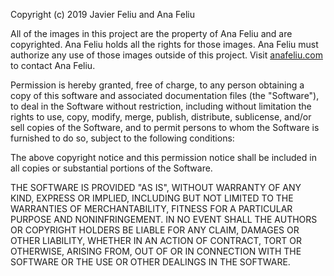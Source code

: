 Copyright (c) 2019 Javier Feliu and Ana Feliu

All of the images in this project are the property of Ana Feliu and are copyrighted.  Ana 
Feliu holds all the rights for those images.   Ana Feliu must authorize any use 
of those images outside of this project.  Visit [anafeliu.com](https://anafeliu.com) 
to contact Ana Feliu.

Permission is hereby granted, free of charge, to any person obtaining a copy
of this software and associated documentation files (the "Software"), to deal
in the Software without restriction, including without limitation the rights
to use, copy, modify, merge, publish, distribute, sublicense, and/or sell
copies of the Software, and to permit persons to whom the Software is
furnished to do so, subject to the following conditions:

The above copyright notice and this permission notice shall be included in all
copies or substantial portions of the Software.

THE SOFTWARE IS PROVIDED "AS IS", WITHOUT WARRANTY OF ANY KIND, EXPRESS OR
IMPLIED, INCLUDING BUT NOT LIMITED TO THE WARRANTIES OF MERCHANTABILITY,
FITNESS FOR A PARTICULAR PURPOSE AND NONINFRINGEMENT. IN NO EVENT SHALL THE
AUTHORS OR COPYRIGHT HOLDERS BE LIABLE FOR ANY CLAIM, DAMAGES OR OTHER
LIABILITY, WHETHER IN AN ACTION OF CONTRACT, TORT OR OTHERWISE, ARISING FROM,
OUT OF OR IN CONNECTION WITH THE SOFTWARE OR THE USE OR OTHER DEALINGS IN THE
SOFTWARE.
